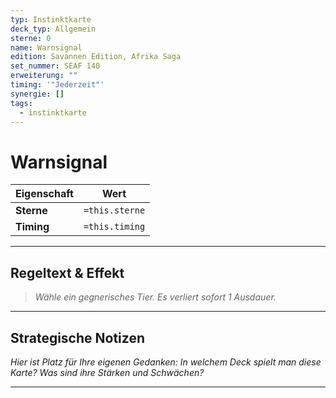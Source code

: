 ```yaml
---
typ: Instinktkarte
deck_typ: Allgemein
sterne: 0
name: Warnsignal
edition: Savannen Edition, Afrika Saga
set_nummer: SEAF 140
erweiterung: ""
timing: '"Jederzeit"'
synergie: []
tags:
  - instinktkarte
---
```


# Warnsignal

| Eigenschaft | Wert |
|---|---|
| **Sterne** | `=this.sterne` |
| **Timing** | `=this.timing` |

---
## Regeltext & Effekt

> *Wähle ein gegnerisches Tier. Es verliert sofort 1 Ausdauer.*

---
## Strategische Notizen

*Hier ist Platz für Ihre eigenen Gedanken: In welchem Deck spielt man diese Karte? Was sind ihre Stärken und Schwächen?*

---
